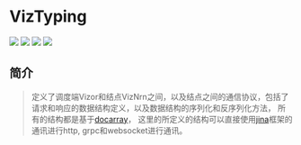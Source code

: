 # VizTyping

<div align='left'>
<img src=https://img.shields.io/badge/docarray-v0.36.0-turquoise.svg >
<img src=https://img.shields.io/badge/jina-v3.19.1-turquoise.svg >
  <img src=https://img.shields.io/badge/vizor-0.0.1-orange.svg >
  <img src=https://img.shields.io/badge/VizNrn-0.0.1-orange.svg >
</div> 

## 简介

> 定义了调度端Vizor和结点VizNrn之间，以及结点之间的通信协议，包括了请求和响应的数据结构定义，以及数据结构的序列化和反序列化方法，
> 所有的结构都是基于[docarray](https://docs.docarray.org/)，
> 这里的所定义的结构可以直接使用[jina](https://github.com/jina-ai/jina)框架的通讯进行http, grpc和websocket进行通讯。



